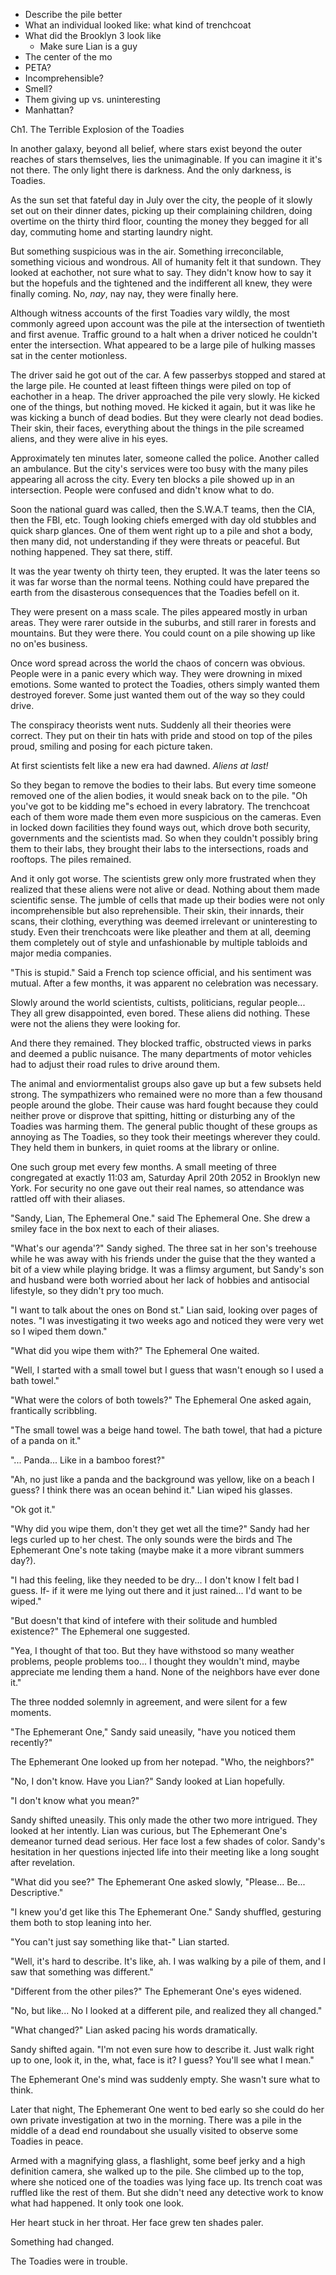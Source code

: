 - Describe the pile better
- What an individual looked like: what kind of trenchcoat
- What did the Brooklyn 3 look like
  - Make sure Lian is a guy
- The center of the mo
- PETA?
- Incomprehensible?
- Smell?
- Them giving up vs. uninteresting
- Manhattan?










Ch1. The Terrible Explosion of the Toadies

In another galaxy, beyond all belief, where stars exist beyond the outer reaches of stars themselves, lies the unimaginable. If you can imagine it it's not there. The only light there is darkness. And the only darkness, is Toadies.

As the sun set that fateful day in July over the city, the people of it slowly set out on their dinner dates, picking up their complaining children, doing overtime on the thirty third floor, counting the money they begged for all day, commuting home and starting laundry night.

But something suspicious was in the air. Something irreconcilable, something vicious and wondrous. All of humanity felt it that sundown. They looked at eachother, not sure what to say. They didn't know how to say it but the hopefuls and the tightened and the indifferent all knew, they were finally coming. No, _nay_, nay nay, they were finally here.

Although witness accounts of the first Toadies vary wildly, the most commonly agreed upon account was the pile at the intersection of twentieth and first avenue. Traffic ground to a halt when a driver noticed he couldn't enter the intersection. What appeared to be a large pile of hulking masses sat in the center motionless.

The driver said he got out of the car. A few passerbys stopped and stared at the large pile. He counted at least fifteen things were piled on top of eachother in a heap. The driver approached the pile very slowly. He kicked one of the things, but nothing moved. He kicked it again, but it was like he was kicking a bunch of dead bodies. But they were clearly not dead bodies. Their skin, their faces, everything about the things in the pile screamed aliens, and they were alive in his eyes.

Approximately ten minutes later, someone called the police. Another called an ambulance. But the city's services were too busy with the many piles appearing all across the city. Every ten blocks a pile showed up in an intersection. People were confused and didn't know what to do.

Soon the national guard was called, then the S.W.A.T teams, then the CIA, then the FBI, etc. Tough looking chiefs emerged with day old stubbles and quick sharp glances. One of them went right up to a pile and shot a body, then many did, not understanding if they were threats or peaceful. But nothing happened. They sat there, stiff.

It was the year twenty oh thirty teen, they erupted. It was the later teens so it was far worse than the normal teens. Nothing could have prepared the earth from the disasterous consequences that the Toadies befell on it.

They were present on a mass scale. The piles appeared mostly in urban areas. They were rarer outside in the suburbs, and still rarer in forests and mountains. But they were there. You could count on a pile showing up like no on'es business.

Once word spread across the world the chaos of concern was obvious. People were in a panic every which way. They were drowning in mixed emotions. Some wanted to protect the Toadies, others simply wanted them destroyed forever. Some just wanted them out of the way so they could drive.

The conspiracy theorists went nuts. Suddenly all their theories were correct. They put on their tin hats with pride and stood on top of the piles proud, smiling and posing for each picture taken.

At first scientists felt like a new era had dawned. _Aliens at last!_

So they began to remove the bodies to their labs. But every time someone removed one of the alien bodies, it would sneak back on to the pile. "Oh you've got to be kidding me"s echoed in every labratory. The trenchcoat each of them wore made them even more suspicious on the cameras. Even in locked down facilities they found ways out, which drove both security, governments and the scientists mad. So when they couldn't possibly bring them to their labs, they brought their labs to the intersections, roads and rooftops. The piles remained.

And it only got worse. The scientists grew only more frustrated when they realized that these aliens were not alive or dead. Nothing about them made scientific sense. The jumble of cells that made up their bodies were not only incomprehensible but also reprehensible. Their skin, their innards, their scans, their clothing, everything was deemed irrelevant or uninteresting to study. Even their trenchcoats were like pleather and them at all, deeming them completely out of style and unfashionable by multiple tabloids and major media companies.

"This is stupid." Said a French top science official, and his sentiment was mutual. After a few months, it was apparent no celebration was necessary. 

Slowly around the world scientists, cultists, politicians, regular people... They all grew disappointed, even bored. These aliens did nothing. These were not the aliens they were looking for.

And there they remained. They blocked traffic, obstructed views in parks and deemed a public nuisance. The many departments of motor vehicles had to adjust their road rules to drive around them. 

The animal and enviormentalist groups also gave up but a few subsets held strong. The sympathizers who remained were no more than a few thousand people around the globe. Their cause was hard fought because they could neither prove or disprove that spitting, hitting or disturbing any of the Toadies was harming them. The general public thought of these groups as annoying as The Toadies, so they took their meetings wherever they could. They held them in bunkers, in quiet rooms at the library or online.

One such group met every few months. A small meeting of three congregated at exactly 11:03 am, Saturday April 20th 2052 in Brooklyn new York. For security no one gave out their real names, so attendance was rattled off with their aliases.

"Sandy,
Lian,
The Ephemeral One." said The Ephemeral One. She drew a smiley face in the box next to each of their aliases.

"What's our agenda'?" Sandy sighed. The three sat in her son's treehouse while he was away with his friends under the guise that the they wanted a bit of a view while playing bridge. It was a flimsy argument, but Sandy's son and husband were both worried about her lack of hobbies and antisocial lifestyle, so they didn't pry too much.

"I want to talk about the ones on Bond st." Lian said, looking over pages of notes. "I was investigating it two weeks ago and noticed they were very wet so I wiped them down."

"What did you wipe them with?" The Ephemeral One waited. 

"Well, I started with a small towel but I guess that wasn't enough so I used a bath towel."

"What were the colors of both towels?" The Ephemeral One asked again, frantically scribbling.

"The small towel was a beige hand towel. The bath towel, that had a picture of a panda on it."

"... Panda... Like in a bamboo forest?"

"Ah, no just like a panda and the background was yellow, like on a beach I guess? I think there was an ocean behind it." Lian wiped his glasses.

"Ok got it."

"Why did you wipe them, don't they get wet all the time?" Sandy had her legs curled up to her chest. The only sounds were the birds and The Ephemerant One's note taking (maybe make it a more vibrant summers day?).

"I had this feeling, like they needed to be dry... I don't know I felt bad I guess. If- if it were me lying out there and it just rained... I'd want to be wiped."

"But doesn't that kind of intefere with their solitude and humbled existence?" The Ephemeral one suggested.

"Yea, I thought of that too. But they have withstood so many weather problems, people problems too... I thought they wouldn't mind, maybe appreciate me lending them a hand. None of the neighbors have ever done it."

The three nodded solemnly in agreement, and were silent for a few moments.

"The Ephemerant One," Sandy said uneasily, "have you noticed them recently?"

The Ephemerant One looked up from her notepad. "Who, the neighbors?"

"No, I don't know. Have you Lian?" Sandy looked at Lian hopefully.

"I don't know what you mean?"

Sandy shifted uneasily. This only made the other two more intrigued. They looked at her intently. Lian was curious, but The Ephemerant One's demeanor turned dead serious. Her face lost a few shades of color. Sandy's hesitation in her questions injected life into their meeting like a long sought after revelation.

"What did you see?" The Ephemerant One asked slowly, "Please... Be... Descriptive."

"I knew you'd get like this The Ephemerant One." Sandy shuffled, gesturing them both to stop leaning into her.

"You can't just say something like that-" Lian started.

"Well, it's hard to describe. It's like, ah. I was walking by a pile of them, and I saw that something was different."

"Different from the other piles?" The Ephemerant One's eyes widened.

"No, but like... No I looked at a different pile, and realized they all changed."

"What changed?" Lian asked pacing his words dramatically.

Sandy shifted again. "I'm not even sure how to describe it. Just walk right up to one, look it, in the, what, face is it? I guess? You'll see what I mean."

The Ephemerant One's mind was suddenly empty. She wasn't sure what to think.

Later that night, The Ephemerant One went to bed early so she could do her own private investigation at two in the morning. There was a pile in the middle of a dead end roundabout she usually visited to observe some Toadies in peace.

Armed with a magnifying glass, a flashlight, some beef jerky and a high definition camera, she walked up to the pile. She climbed up to the top, where she noticed one of the toadies was lying face up. Its trench coat was ruffled like the rest of them. But she didn't need any detective work to know what had happened. It only took one look.

Her heart stuck in her throat. Her face grew ten shades paler.

Something had changed.

The Toadies were in trouble. 
